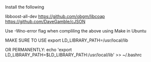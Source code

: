 Install the following


libboost-all-dev
https://github.com/obgm/libcoap
https://github.com/DaveGamble/cJSON

Use -Wno-error flag when compliling the above using Make in Ubuntu

MAKE SURE TO USE 
export LD_LIBRARY_PATH=/usr/local/lib


OR PERMANENTLY:
echo 'export LD_LIBRARY_PATH=$LD_LIBRARY_PATH:/usr/local/lib' >> ~/.bashrc

